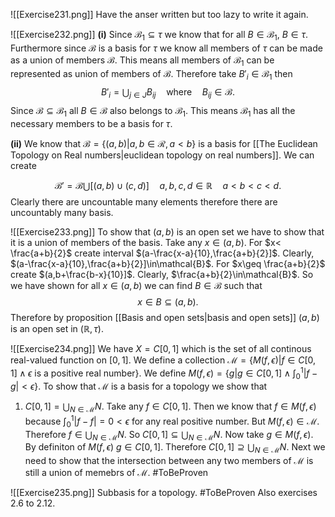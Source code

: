 ![[Exercise231.png]]
Have the anser written but too lazy to write it again.


![[Exercise232.png]]
**(i)** Since $\mathcal{B}_1\subseteq \tau$ we know that for all $B\in\mathcal{B}_1$, $B\in \tau$. Furthermore since $\mathcal{B}$ is a basis for $\tau$ we know all members of $\tau$ can be made as a union of members $\mathcal{B}$. This means all members of $\mathcal{B}_1$ can be represented as union of members of $\mathcal{B}$. Therefore take $B'_i\in\mathcal{B}_1$ then 
$$
B'_i=\bigcup_{j\in J}B_{ij}\quad \text{where}\quad B_{ij}\in\mathcal{B.}
$$
Since $\mathcal{B}\subseteq\mathcal{B}_1$ all $B\in\mathcal{B}$ also belongs to $\mathcal{B}_1$. This means $\mathcal{B}_1$ has all the necessary members to be a basis for $\tau$.

**(ii)** We know that $\mathcal{B}=\{(a,b)|a,b\in\mathcal{R},a<b\}$ is a basis for [[The Euclidean Topology on Real numbers|euclidean topology on real numbers]]. We can create

$$
\mathcal{B}'=\mathcal{B}\bigcup [(a,b)\cup (c,d)]\quad a,b,c,d\in\mathbb{R}\quad a<b<c<d.
$$
Clearly there are uncountable many elements therefore there are uncountably many basis.



![[Exercise233.png]]
To show that $(a,b)$ is an open set we have to show that it is a union of members of the basis. Take any $x\in(a,b)$. For $x< \frac{a+b}{2}$ create interval $(a-\frac{x-a}{10},\frac{a+b}{2}]$. Clearly, $(a-\frac{x-a}{10},\frac{a+b}{2}]\in\mathcal{B}$. For $x\geq \frac{a+b}{2}$ create $(a,b+\frac{b-x}{10}]$. Clearly, $\frac{a+b}{2}\in\mathcal{B}$. So we have shown for all $x\in (a,b)$ we can find $B\in\mathcal{B}$ such that 
$$
x\in B\subseteq (a,b).
$$
Therefore by proposition [[Basis and open sets|basis and open sets]] $(a,b)$ is an open set in $(\mathbb{R},\tau)$.

![[Exercise234.png]]
We have $X=C[0,1]$ which is the set of all continous real-valued function on $[0,1]$. We define a collection $\mathcal{M}=\{M(f,\epsilon)|f\in C[0,1]\land \epsilon\text{ is a positive real number}\}$. We define $M(f,\epsilon) = \{g|g\in C[0,1]\land \int_{0}^{1}|f-g|<\epsilon\}$.  To show that $\mathcal{M}$ is a basis for a topology we show that 
1. $C[0,1]=\bigcup_{N\in\mathcal{M}}N$. Take any $f\in C[0,1]$. Then we know that $f\in M(f,\epsilon)$ because $\int_0^1|f-f|=0<\epsilon$ for any real positive number. But $M(f,\epsilon)\in\mathcal{M}$. Therefore $f\in\bigcup_{N\in\mathcal{M}}N$. So $C[0,1]\subseteq \bigcup_{N\in\mathcal{M}}N$. Now take $g\in M(f,\epsilon)$. By definiton of $M(f,\epsilon)$ $g\in C[0,1]$. Therefore  $C[0,1]\supseteq \bigcup_{N\in\mathcal{M}}N$. 
Next we need to show that the intersection between any two members of $\mathcal{M}$ is still a union of memebrs of $\mathcal{M}$. #ToBeProven 


![[Exercise235.png]]
Subbasis for a topology. #ToBeProven Also exercises 2.6 to 2.12. 